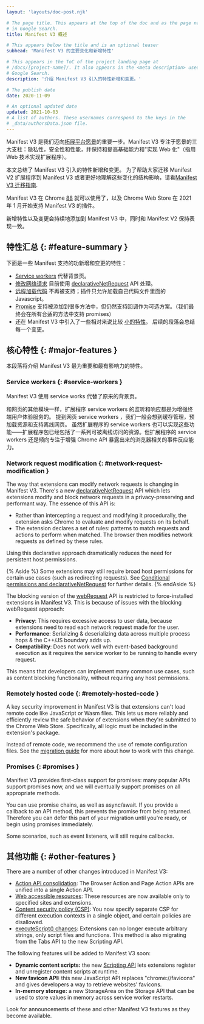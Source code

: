 ```yaml
---
layout: 'layouts/doc-post.njk'

# The page title. This appears at the top of the doc and as the page name
# in Google Search.
title: Manifest V3 概述

# This appears below the title and is an optional teaser
subhead: 'Manifest V3 的主要变化和新增特性'

# This appears in the ToC of the project landing page at
# /docs/[project-name]/. It also appears in the <meta description> used in
# Google Search.
description: '介绍 Manifest V3 引入的特性新增和变更。'

# The publish date
date: 2020-11-09

# An optional updated date
updated: 2021-10-03
# A list of authors. These usernames correspond to the keys in the
# _data/authorsData.json file.
---
```


Manifest V3 是我们迈向[拓展平台愿景](/docs/extensions/mv3/intro/platform-vision/)的重要一步。Manifest V3 专注于愿景的三大支柱：隐私性，安全性和性能，并保持和提高基础能力和"实现 Web 化"（指用 Web 技术实现扩展程序）。

本文总结了 Manifest V3 引入的特性新增和变更。
为了帮助大家迁移 Manifest V2 扩展程序到 Manifest V3 或者更好地理解这些变化的结构影响，请看[Manifest V3 迁移指南](/docs/extensions/mv3/intro/mv3-migration/).

Manifest V3 在 Chrome
[88](https://chromiumdash.appspot.com/schedule) 就可以使用了，以及 Chrome Web Store 在 2021 年 1 月开始支持 Manifest V3 的插件。

新增特性以及变更会持续地添加到 Manifest V3 中，同时和 Manifest V2 保持表现一致。

## 特性汇总 {: #feature-summary }

下面是一些 Manifest 支持的功新增和变更的特性：

- [Service workers](#service-workers) 代替背景页。
- [修改网络请求](#network-request-modification) 目前使用 [declarativeNetRequest](/docs/extensions/reference/declarativeNetRequest) API 处理。
- [远程加载代码](#remotely-hosted-code) 不再被支持；插件只允许加载自己代码文件里面的 Javascript。
- [Promise](#promises) 支持被添加到很多方法中，但仍然支持回调作为可选方案。（我们最终会在所有合适的方法中支持 promises）
- 还在 Manifest V3 中引入了一些相对来说比较 [小的特性](#other-features)。
  后续的段落会总结每一个变更。

## 核心特性 {: #major-features }

本段落将介绍 Manifest V3 最为重要和最有影响力的特性。

### Service workers {: #service-workers }

Manifest V3 使用 service works 代替了原来的背景页。

和网页的其他模块一样，扩展程序 service workers 的监听和响应都是为增强终端用户体验服务的。
提到网页 service workers ，我们一般会想到缓存管理，预加载资源和支持离线网页。
虽然扩展程序的 service workers 也可以实现这些功能——扩展程序包已经包括了一系列可被离线访问的资源。但扩展程序的 service workers 还是倾向专注于增强 Chrome API 暴露出来的浏览器相关的事件反应能力。

### Network request modification {: #network-request-modification }

The way that extensions can modify network requests is changing in Manifest V3. There's
a new [declarativeNetRequest](/docs/extensions/reference/declarativeNetRequest)
API which lets extensions modify and block network requests in a
privacy-preserving and performant way. The essence of this API is:

- Rather than intercepting a request and modifying it procedurally, the extension asks Chrome to evaluate and modify requests on its behalf.
- The extension declares a set of rules: patterns to match requests and actions to perform when matched. The browser then modifies network requests as defined by these rules.

Using this declarative approach dramatically reduces the need for persistent host permissions.

{% Aside %}
Some extensions may still require broad host permissions for certain use cases
(such as redirecting requests). See [Conditional permissions and
declarativeNetRequest](/docs/extensions/mv3/intro/mv3-migration#declarativenetrequest-conditional-perms)
for further details.
{% endAside %}

The blocking version of the
[webRequest](/docs/extensions/reference/webRequest)
API is restricted to force-installed extensions in Manifest V3. This is because of
issues with the blocking webRequest approach:

- **Privacy**: This requires excessive access to user data, because extensions need to read each network request made for the user.
- **Performance**: Serializing & deserializing data across multiple process hops & the C++/JS boundary adds up.
- **Compatibility**: Does not work well with event-based background execution as it requires the service worker to be running to handle every request.

This means that developers can implement many common use cases, such as content
blocking functionality, without requiring any host permissions.

### Remotely hosted code {: #remotely-hosted-code }

A key security improvement in Manifest V3 is that extensions can't load remote code
like JavaScript or Wasm files. This lets us more reliably and efficiently
review the safe behavior of extensions when they're submitted to the Chrome Web
Store. Specifically, all logic must be included in the extension's package.

Instead of remote code, we recommend the use of remote configuration files. See
the [migration guide](/docs/extensions/mv3/intro/mv3-migration#remotely-hosted-code)
for more about how to work with this change.

### Promises {: #promises }

Manifest V3 provides first-class support for promises: many popular APIs support
promises now, and we will eventually support promises on all appropriate
methods.

You can use promise chains, as well as async/await. If you provide a callback
to an API method, this prevents the promise from being returned. Therefore you
can defer this part of your migration until you're ready, or begin using
promises immediately.

Some scenarios, such as event listeners, will still require callbacks.

## 其他功能 {: #other-features }

There are a number of other changes introduced in Manifest V3:

- [Action API consolidation](/docs/extensions/mv3/intro/mv3-migration#action-api-unification):
  The Browser Action and Page Action APIs are unified into a single Action API.
- [Web accessible resources](/docs/extensions/mv3/intro/mv3-migration#web-accessible-resources): These resources are now available only to specified sites and extensions.
- [Content security policy (CSP)](/docs/extensions/mv3/intro/mv3-migration#content-security-policy): You now specify separate CSP for different execution contexts in a single object, and certain policies are disallowed.
- [executeScript() changes](/docs/extensions/mv3/intro/mv3-migration#executing-arbitrary-strings): Extensions can no longer execute arbitrary strings, only script files and functions. This method is also migrating from the Tabs API to the new Scripting API.

The following features will be added to Manifest V3 soon:

- **Dynamic content scripts:** the new [Scripting API][1] lets extensions register and unregister content scripts at runtime.
- **New favicon API:** this new JavaScript API replaces "chrome://favicons" and gives developers a way to retrieve websites' favicons.
- **In-memory storage:** a new StorageArea on the Storage API that can be used to store values in memory across service worker restarts.

Look for announcements of these and other Manifest V3 features as they become available.

[1]: /docs/extensions/reference/scripting/
